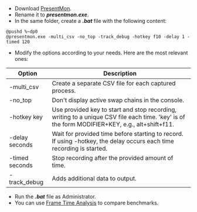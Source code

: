 - Download [PresentMon](https://github.com/GameTechDev/PresentMon).
- Rename it to ***presentmon.exe***.
- In the same folder, create a ***.bat*** file with the following content:
```
@pushd %~dp0
@presentmon.exe -multi_csv -no_top -track_debug -hotkey f10 -delay 1 -timed 120
```
- Modify the options according to your needs. Here are the most relevant ones:

| Option | Description |
| --- | --- |
| -multi_csv | Create a separate CSV file for each captured process. |
| -no_top | Don't display active swap chains in the console. |
| -hotkey key | Use provided key to start and stop recording, writing to a unique CSV file each time. 'key' is of the form MODIFIER+KEY, e.g., alt+shift+f11. |
| -delay seconds | Wait for provided time before starting to record. If using -hotkey, the delay occurs each time recording is started. |
| -timed seconds | Stop recording after the provided amount of time. |
| -track_debug | Adds additional data to output. |

- Run the ***.bat*** file as Administrator.
- You can use [Frame Time Analysis](https://boringboredom.github.io/Frame-Time-Analysis/) to compare benchmarks.